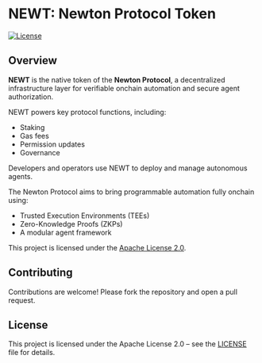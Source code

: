 # NEWT: Newton Protocol Token

[![License](https://img.shields.io/badge/license-Apache%202.0-blue.svg)](LICENSE)

## Overview

**NEWT** is the native token of the **Newton Protocol**, a decentralized infrastructure layer for verifiable onchain automation and secure agent authorization.

NEWT powers key protocol functions, including:

- Staking
- Gas fees
- Permission updates
- Governance

Developers and operators use NEWT to deploy and manage autonomous agents.

The Newton Protocol aims to bring programmable automation fully onchain using:

- Trusted Execution Environments (TEEs)
- Zero-Knowledge Proofs (ZKPs)
- A modular agent framework

This project is licensed under the [Apache License 2.0](https://www.apache.org/licenses/LICENSE-2.0).

## Contributing

Contributions are welcome! Please fork the repository and open a pull request.

## License

This project is licensed under the Apache License 2.0 – see the [LICENSE](LICENSE) file for details.
